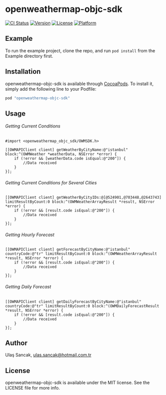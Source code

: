 # openweathermap-objc-sdk

[![CI Status](http://img.shields.io/travis/rocxteady/openweathermap-objc-sdk.svg?style=flat)](https://travis-ci.org/rocxteady/openweathermap-objc-sdk)
[![Version](https://img.shields.io/cocoapods/v/openweathermap-objc-sdk.svg?style=flat)](http://cocoapods.org/pods/openweathermap-objc-sdk)
[![License](https://img.shields.io/cocoapods/l/openweathermap-objc-sdk.svg?style=flat)](http://cocoapods.org/pods/openweathermap-objc-sdk)
[![Platform](https://img.shields.io/cocoapods/p/openweathermap-objc-sdk.svg?style=flat)](http://cocoapods.org/pods/openweathermap-objc-sdk)

## Example

To run the example project, clone the repo, and run `pod install` from the Example directory first.

## Installation

openweathermap-objc-sdk is available through [CocoaPods](http://cocoapods.org). To install
it, simply add the following line to your Podfile:

```ruby
pod "openweathermap-objc-sdk"
```
## Usage
###### Getting Current Conditions
```
#import <openweathermap_objc_sdk/OWMSDK.h>

[[OWMAPIClient client] getWeatherByCityName:@"istanbul" block:^(OWMWeather *weatherData, NSError *error) {
    if (!error && [weatherData.code isEqual:@"200"]) {
        //Data received
    }
}];
```
###### Getting Current Conditions for Several Cities
```
[[OWMAPIClient client] getWeatherByCityIDs:@[@524901,@703448,@2643743] limitResultByCount:0 block:^(OWMWeatherArrayResult *result, NSError *error) {
    if (!error && [result.code isEqual:@"200"]) {
        //Data received
    }
}];
```
###### Getting Hourly Forecast
```
[[OWMAPIClient client] getForecastByCityName:@"istanbul" countryCode:@"tr" limitResultByCount:0 block:^(OWMWeatherArrayResult *result, NSError *error) {
    if (!error && [result.code isEqual:@"200"]) {
        //Data received
    }
}];
```
###### Getting Daily Forecast
```
[[OWMAPIClient client] getDailyForecastByCityName:@"istanbul" countryCode:@"tr" limitResultByCount:0 block:^(OWMDailyForecastResult *result, NSError *error) {
    if (!error && [result.code isEqual:@"200"]) {
        //Data received
    }
}];
```

## Author

Ulaş Sancak, ulas.sancak@hotmail.com.tr

## License

openweathermap-objc-sdk is available under the MIT license. See the LICENSE file for more info.
